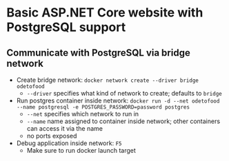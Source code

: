 # Basic ASP.NET Core website with PostgreSQL support

## Communicate with PostgreSQL via bridge network
* Create bridge network: `docker network create --driver bridge odetofood`
    * `--driver` specifies what kind of network to create; defaults to `bridge`
* Run postgres container inside network: `docker run -d --net odetofood --name postgresql -e POSTGRES_PASSWORD=password postgres`
    * `--net` specifies which network to run in
    * `--name` name assigned to container inside network; other containers can access it via the name
    * no ports exposed
* Debug application inside network: `F5`
    * Make sure to run docker launch target